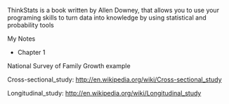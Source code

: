 ThinkStats is a book written by Allen Downey, that allows you to use your programing skills to turn data into knowledge by using statistical and probability tools


My Notes

* Chapter 1
 
 National Survey of Family Growth example
 
 
 Cross-sectional_study:
 http://en.wikipedia.org/wiki/Cross-sectional_study
 
 
 
 Longitudinal_study:
 http://en.wikipedia.org/wiki/Longitudinal_study